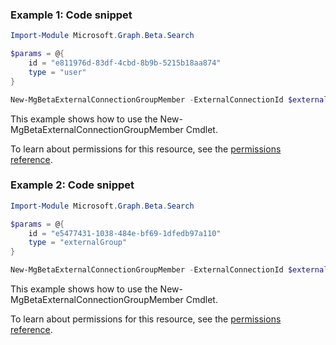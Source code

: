 ### Example 1: Code snippet

```powershellImport-Module Microsoft.Graph.Beta.Search

$params = @{
	id = "e811976d-83df-4cbd-8b9b-5215b18aa874"
	type = "user"
}

New-MgBetaExternalConnectionGroupMember -ExternalConnectionId $externalConnectionId -ExternalGroupId $externalGroupId -BodyParameter $params
```
This example shows how to use the New-MgBetaExternalConnectionGroupMember Cmdlet.
To learn about permissions for this resource, see the [permissions reference](/graph/permissions-reference).

### Example 2: Code snippet

```powershellImport-Module Microsoft.Graph.Beta.Search

$params = @{
	id = "e5477431-1038-484e-bf69-1dfedb97a110"
	type = "externalGroup"
}

New-MgBetaExternalConnectionGroupMember -ExternalConnectionId $externalConnectionId -ExternalGroupId $externalGroupId -BodyParameter $params
```
This example shows how to use the New-MgBetaExternalConnectionGroupMember Cmdlet.
To learn about permissions for this resource, see the [permissions reference](/graph/permissions-reference).

